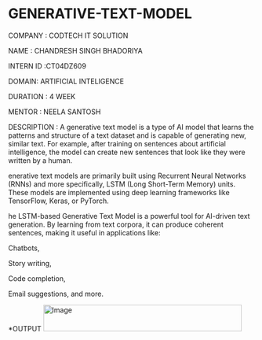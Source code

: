 # GENERATIVE-TEXT-MODEL

COMPANY : CODTECH IT SOLUTION

NAME : CHANDRESH SINGH BHADORIYA

INTERN ID :CT04DZ609

DOMAIN: ARTIFICIAL INTELIGENCE

DURATION : 4 WEEK

MENTOR : NEELA SANTOSH

DESCRIPTION : A generative text model is a type of AI model that learns the patterns and structure of a text dataset and is capable of generating new, similar text. For example, after training on sentences about artificial intelligence, the model can create new sentences that look like they were written by a human.

enerative text models are primarily built using Recurrent Neural Networks (RNNs) and more specifically, LSTM (Long Short-Term Memory) units. These models are implemented using deep learning frameworks like TensorFlow, Keras, or PyTorch.

he LSTM-based Generative Text Model is a powerful tool for AI-driven text generation. By learning from text corpora, it can produce coherent sentences, making it useful in applications like:

Chatbots,

Story writing,

Code completion,

Email suggestions, and more.

*OUTPUT
<img width="404" height="54" alt="Image" src="https://github.com/user-attachments/assets/36fead13-a9ce-4b5f-9413-8ffb8e3e51ca" />
